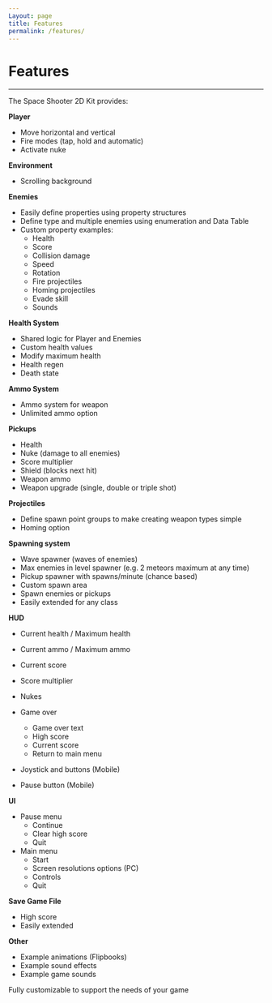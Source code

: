 ```yaml
---
Layout: page
title: Features
permalink: /features/
---
```


# Features

***

The Space Shooter 2D Kit provides:

__Player__

* Move horizontal and vertical
* Fire modes (tap, hold and automatic)
* Activate nuke

__Environment__

* Scrolling background

__Enemies__

* Easily define properties using property structures
* Define type and multiple enemies using enumeration and Data Table
* Custom property examples:
    * Health
    * Score
    * Collision damage
    * Speed
    * Rotation
    * Fire projectiles
    * Homing projectiles
    * Evade skill
    * Sounds

__Health System__

* Shared logic for Player and Enemies
* Custom health values
* Modify maximum health
* Health regen
* Death state

__Ammo System__

* Ammo system for weapon
* Unlimited ammo option

__Pickups__

* Health
* Nuke (damage to all enemies)
* Score multiplier
* Shield (blocks next hit)
* Weapon ammo
* Weapon upgrade (single, double or triple shot)


__Projectiles__

* Define spawn point groups to make creating weapon types simple
* Homing option

__Spawning system__

* Wave spawner (waves of enemies)
* Max enemies in level spawner (e.g. 2 meteors maximum at any time)
* Pickup spawner with spawns/minute (chance based)
* Custom spawn area
* Spawn enemies or pickups
* Easily extended for any class

__HUD__

* Current health / Maximum health
* Current ammo / Maximum ammo
* Current score
* Score multiplier
* Nukes
* Game over
    * Game over text
    * High score
    * Current score
    * Return to main menu
    
* Joystick and buttons (Mobile)
* Pause button (Mobile)

__UI__

* Pause menu
    * Continue
    * Clear high score
    * Quit
* Main menu
    * Start
    * Screen resolutions options (PC)
    * Controls
    * Quit
    
__Save Game File__

* High score
* Easily extended
    
__Other__

* Example animations (Flipbooks)
* Example sound effects
* Example game sounds

Fully customizable to support the needs of your game